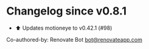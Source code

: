 # Changelog since v0.8.1
- ⬆ Updates motioneye to v0.42.1 (#98)

Co-authored-by: Renovate Bot <bot@renovateapp.com> 
